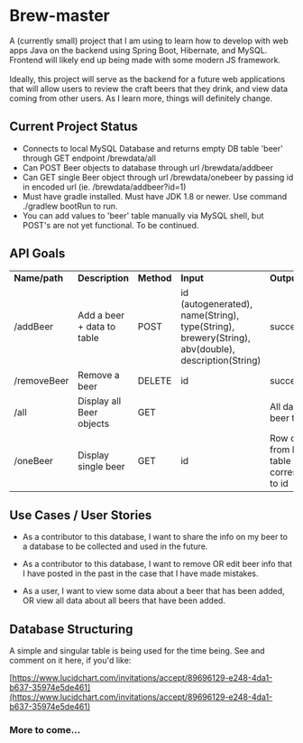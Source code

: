 
# Brew-master

A (currently small) project that I am using to learn how to develop with web apps Java on the backend using Spring Boot, Hibernate, and MySQL. Frontend will likely end up being made with some modern JS framework. \
 \
Ideally, this project will serve as the backend for a future web applications that will allow users to review the craft beers that they drink, and view data coming from other users. As I learn more, things will definitely change.

## Current Project Status
* Connects to local MySQL Database and returns empty DB table 'beer' through GET endpoint /brewdata/all
* Can POST Beer objects to database through url /brewdata/addbeer
* Can GET single Beer object through url /brewdata/onebeer by passing id in encoded url (ie. /brewdata/addbeer?id=1)
* Must have gradle installed. Must have JDK 1.8 or newer. Use command ./gradlew bootRun to run.
* You can add values to 'beer' table manually via MySQL shell, but POST's are not yet functional. To be continued.


## API Goals


<table>
  <tr>
   <td><strong>Name/path</strong>
   </td>
   <td><strong>Description</strong>
   </td>
   <td><strong>Method</strong>
   </td>
   <td><strong>Input</strong>
   </td>
   <td><strong>Output</strong>
   </td>
  </tr>
  <tr>
   <td>/addBeer
   </td>
   <td>Add a beer + data to table
   </td>
   <td>POST
   </td>
   <td>id (autogenerated), name(String), type(String), brewery(String), abv(double), description(String)
   </td>
   <td>success
   </td>
  </tr>
  <tr>
   <td>/removeBeer
   </td>
   <td>Remove a beer
   </td>
   <td>DELETE
   </td>
   <td>id
   </td>
   <td>success
   </td>
  </tr>
  <tr>
   <td>/all
   </td>
   <td>Display all Beer objects
   </td>
   <td>GET
   </td>
   <td>
   </td>
   <td>All data from beer tables
   </td>
  </tr>
  <tr>
   <td>/oneBeer
   </td>
   <td>Display single beer
   </td>
   <td>GET
   </td>
   <td>id
   </td>
   <td>Row of data from beer table corresponding to id
   </td>
  </tr>
</table>



## Use Cases / User Stories

* As a contributor to this database, I want to share the info on my beer to a database to be collected and used in the future.
 
* As a contributor to this database, I want to remove OR edit beer info that I have posted in the past in the case that I have made mistakes.

* As a user, I want to view some data about a beer that has been added, OR view all data about all beers that have been added.



## Database Structuring

A simple and singular table is being used for the time being. See and comment on it here, if you'd like:

[https://www.lucidchart.com/invitations/accept/89696129-e248-4da1-b637-35974e5de461](https://www.lucidchart.com/invitations/accept/89696129-e248-4da1-b637-35974e5de461)




### More to come...
